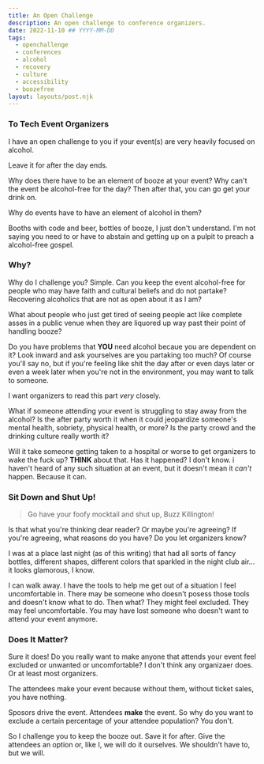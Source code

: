 ```yaml
---
title: An Open Challenge
description: An open challenge to conference organizers.
date: 2022-11-10 ## YYYY-MM-DD
tags:
  - openchallenge
  - conferences
  - alcohol
  - recovery
  - culture
  - accessibility
  - boozefree
layout: layouts/post.njk
---
```


### To Tech Event Organizers

I have an open challenge to you if your event(s) are very heavily focused on alcohol.

Leave it for after the day ends.

Why does there have to be an element of booze at your event? Why can't the event be alcohol-free for the day? Then after that, you can go get your drink on.

Why do events have to have an element of alcohol in them?

Booths with code and beer, bottles of booze, I just don't understand. I'm not saying you need to or have to abstain and getting up on a pulpit to preach a alcohol-free gospel.

### Why?

Why do I challenge you? Simple. Can you keep the event alcohol-free for people who may have faith and cultural beliefs and do not partake? Recovering alcoholics that are not as open about it as I am?

What about people who just get tired of seeing people act like complete asses in a public venue when they are liquored up way past their point of handling booze?

Do you have problems that **YOU** need alcohol becaue you are dependent on it? Look inward and ask yourselves are you partaking too much? Of course you'll say no, but if you're feeling like shit the day after or even days later or even a week later when you're not in the environment, you may want to talk to someone.

I want organizers to read this part _very_ closely.

What if someone attending your event is struggling to stay away from the alcohol? Is the after party worth it when it could jeopardize someone's mental health, sobriety, physical health, or more? Is the party crowd and the drinking culture really worth it?

Will it take someone getting taken to a hospital or worse to get organizers to wake the fuck up? **THINK** about that. Has it happened? I don't know. i haven't heard of any such situation at an event, but it doesn't mean it _can't_ happen. Because it can.

### Sit Down and Shut Up!

> Go have your foofy mocktail and shut up, Buzz Killington!

Is that what you're thinking dear reader? Or maybe you're agreeing? If you're agreeing, what reasons do you have? Do you let organizers know?

I was at a place last night (as of this writing) that had all sorts of fancy bottles, different shapes, different colors that sparkled in the night club air... it looks glamorous, I know.

I can walk away. I have the tools to help me get out of a situation I feel uncomfortable in. There may be someone who doesn't posess those tools and doesn't know what to do. Then what? They might feel excluded. They may feel uncomfortable. You may have lost someone who doesn't want to attend your event anymore.

### Does It Matter?

Sure it does! Do you really want to make anyone that attends your event feel excluded or unwanted or uncomfortable? I don't think any organizaer does. Or at least most organizers.

The attendees make your event because without them, without ticket sales, you have nothing.

Sposors drive the event. Attendees **make** the event. So why do you want to exclude a certain percentage of your attendee population? You don't.

So I challenge you to keep the booze out. Save it for after. Give the attendees an option or, like I, we will do it ourselves. We shouldn't have to, but we will.
